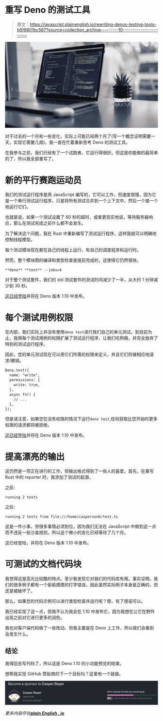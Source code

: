 # 重写 Deno 的测试工具

> 原文：<https://javascript.plainenglish.io/rewriting-denos-testing-tools-b5f8801bc567?source=collection_archive---------10----------------------->

![](img/a0c503d685c39adbc3f43889fc243b74.png)

对于过去的一个月和一些变化，实际上可能已经两个月了(写一个概念证明需要一天，实现它需要几周)。我一直在忙着重新思考 Deno 的测试工具。

在我参与之前，我们已经有了一个试跑者，它运行得很好。但这是你能做的最简单的了，所以我全部重写了。

# 新的平行赛跑运动员

我们的测试运行程序是用 JavaScript 编写的，它可以工作，但速度很慢，因为它是一个串行测试运行程序，只是将所有测试合并到一个上下文中，然后一个接一个地运行它们。

也就是说，如果一个测试设置了 60 秒的超时，或者更现实地说，等待服务器响应，那么在测试完成之前什么都不会发生。

为了解决这个问题，我在 Rust 中重新编写了测试运行程序，这样我就可以明确地控制线程模型。

每个测试模块现在都在自己的线程上运行，有自己的调度程序和运行时。

然而，整个模块图的编译和类型检查是提前完成的，这使得它仍然很快。

```
**deno** **test** --jobs=4
```

对于整个测试套件，我们的 std 测试套件的测试时间减少了一半，从大约 1 分钟减少到 30 秒。

[这已经登陆](https://github.com/denoland/deno/pull/9815)并将在 Deno 版本 1.10 中发布。

# 每个测试用例权限

在内部，我们实际上并没有使用`deno test`进行我们自己的单元测试。到目前为止，我用每个测试用例的权限扩展了测试运行程序，让我们吃狗粮，并完全放弃了特别的测试运行程序。

因此，您的单元测试现在可以用它们所需的权限来定义，并且它们将被相应地请求/撤销。

```
Deno.test({
  name: "write",
  permissions: {
    write: true,
  },
  async fn() {
    // ...
  },
});
```

但是请注意，如果您在没有权限的情况下运行`deno test`,任何获取比您开始时更多权限的请求都将被拒绝。

[这已经登陆](https://github.com/denoland/deno/pull/10188)并将在 Deno 版本 1.10 中发布。

# 提高漂亮的输出

这仍然是一项正在进行的工作，但输出格式得到了一些人的喜爱。首先，在重写 Rust 中的 reporter 时，我添加了测试的起源。

之前:

```
running 2 tests 
```

之后:

```
running 2 tests from file:///home/caspervonb/test.ts
```

这是一件小事，但很多事情必须到位，因为我们无法在 JavaScript 中做到这一点而不违反一些沙盒规则，所以这个微小的变化已经等待了几个月。

这已经登陆，并将在 Deno 版本 1.10 中发布。

# 可测试的文档代码块

我觉得这是高光比较酷的特点。至少我发现它对我们的代码库有用。事实证明，我们的很多例子都有一个偷偷摸摸的打字错误，因此虽然实际例子本身是正确的，但还是被破坏了。

那么，如果您的代码示例可以进行类型检查并运行呢？嗯，有了德诺可以。

我已经实现了这一点，但我不认为我会在 1.10 中发布它，因为我想在让它在野外出现之前对它进行更多的润色。

我也对客户端代码做了一些改动，但我主要是在 Deno 上工作，所以我们会看到会发生什么。

## 结论

我得回去写代码了，所以这是 Deno 1.10 的小功能预览的结束。

想帮我实现 GitHub 赞助商的下一个目标吗？这里有一个链接。

[![](img/74b8888ae16515de0872267fa2e732fb.png)](https://github.com/sponsors/caspervonb)

*更多内容尽在*[***plain English . io***](http://plainenglish.io)